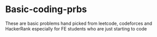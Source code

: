 # Basic-coding-prbs

These are basic problems hand picked from leetcode, codeforces and HackerRank especially for FE students who are just starting to code
